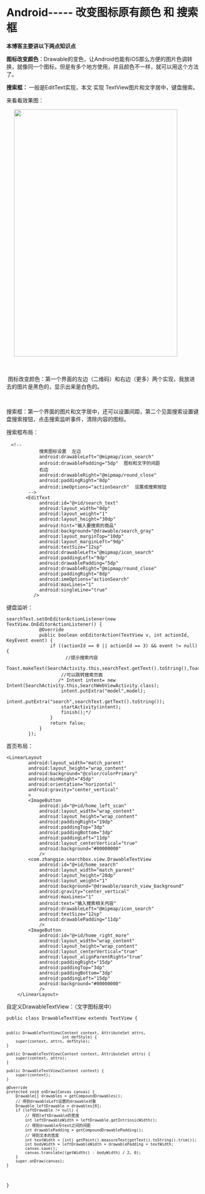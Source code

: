 # Android----- 改变图标原有颜色 和 搜索框

  <p><strong>本博客主要讲以下两点知识点</strong></p> 
<p><strong>图标改变颜色</strong>：Drawable的变色，让Android也能有iOS那么方便的图片色调转换，就像同一个图标，但是有多个地方使用，并且颜色不一样，就可以用这个方法了。</p> 
<p><strong>搜索框： </strong>一般是EditText实现，本文 实现 TextView图片和文字居中，键盘搜索。</p> 
<p>来看看效果图：</p> 
<p>&nbsp;&nbsp;&nbsp;&nbsp; <img alt="" height="646" src="http://images2017.cnblogs.com/blog/1041439/201709/1041439-20170914155405125-1018769923.gif" width="428"></p> 
<p>&nbsp;</p> 
<p>&nbsp;图标改变颜色：第一个界面的左边（二维码）和右边（更多）两个实现，我放进去的图片是黑色的，显示出来是白色的。</p> 
<p>&nbsp; &nbsp; &nbsp; &nbsp; &nbsp; &nbsp; <img alt="" src="http://images2017.cnblogs.com/blog/1041439/201709/1041439-20170914160358188-1629284929.png"></p> 
<p>搜索框：第一个界面的图片和文字居中，还可以设置间距，第二个见面搜索设置键盘搜索按钮，点击搜索监听事件，清除内容的图标。</p> 
<p>搜索框布局：</p> 
<pre><code class="language-html">　&lt;!--
            搜索图标设置  左边
            android:drawableLeft="@mipmap/icon_search"
            android:drawablePadding="5dp"  图标和文字的间距
            右边
            android:drawableRight="@mipmap/round_close"
            android:paddingRight="8dp"
            android:imeOptions="actionSearch"  设置成搜索按钮
        --&gt;
       &lt;EditText
            android:id="@+id/search_text"
            android:layout_width="0dp"
            android:layout_weight="1"
            android:layout_height="30dp"
            android:hint="输入要搜索的商品"
            android:background="@drawable/search_gray"
            android:layout_marginTop="10dp"
            android:layout_marginLeft="9dp"
            android:textSize="12sp"
            android:drawableLeft="@mipmap/icon_search"
            android:paddingLeft="9dp"
            android:drawablePadding="5dp"
            android:drawableRight="@mipmap/round_close"
            android:paddingRight="8dp"
            android:imeOptions="actionSearch"
            android:maxLines="1"
            android:singleLine="true"
          /&gt;</code></pre> 
<p>键盘监听：</p> 
<pre><code class="language-java">searchText.setOnEditorActionListener(new TextView.OnEditorActionListener() {
            @Override
            public boolean onEditorAction(TextView v, int actionId, KeyEvent event) {
                if ((actionId == 0 || actionId == 3) &amp;&amp; event != null) {
　　　　　　　　　　　　　//提示搜索内容
                    Toast.makeText(SearchActivity.this,searchText.getText().toString(),Toast.LENGTH_LONG).show();
                    //可以跳转搜索页面
                   /* Intent intent= new Intent(SearchActivity.this,SearchWebViewActivity.class);
                    intent.putExtra("model",model);
                    intent.putExtra("search",searchText.getText().toString());
                    startActivity(intent);
                    finish();*/
                }
                return false;
            }
        });</code></pre> 
<p>首页布局：</p> 
<pre><code class="language-html">&lt;LinearLayout
        android:layout_width="match_parent"
        android:layout_height="wrap_content"
        android:background="@color/colorPrimary"
        android:minHeight="45dp"
        android:orientation="horizontal"
        android:gravity="center_vertical"
        &gt;
        &lt;ImageButton
            android:id="@+id/home_left_scan"
            android:layout_width="wrap_content"
            android:layout_height="wrap_content"
            android:paddingRight="19dp"
            android:paddingTop="3dp"
            android:paddingBottom="3dp"
            android:paddingLeft="11dp"
            android:layout_centerVertical="true"
            android:background="#00000000"
            /&gt;
        &lt;com.zhangqie.searchbox.view.DrawableTextView
            android:id="@+id/home_search"
            android:layout_width="match_parent"
            android:layout_height="28dp"
            android:layout_weight="1"
            android:background="@drawable/search_view_background"
            android:gravity="center_vertical"
            android:maxLines="1"
            android:text="输入搜索相关内容"
            android:drawableLeft="@mipmap/icon_search"
            android:textSize="12sp"
            android:drawablePadding="11dp"
            /&gt;
        &lt;ImageButton
            android:id="@+id/home_right_more"
            android:layout_width="wrap_content"
            android:layout_height="wrap_content"
            android:layout_centerVertical="true"
            android:layout_alignParentRight="true"
            android:paddingRight="15dp"
            android:paddingTop="3dp"
            android:paddingBottom="3dp"
            android:paddingLeft="15dp"
            android:background="#00000000"
            /&gt;
    &lt;/LinearLayout&gt;</code></pre> 
<p>自定义DrawableTextView：（文字图标居中）</p> 
<pre><code class="language-java">public class DrawableTextView extends TextView {

    public DrawableTextView(Context context, AttributeSet attrs,
                            int defStyle) {
        super(context, attrs, defStyle);
    }

    public DrawableTextView(Context context, AttributeSet attrs) {
        super(context, attrs);
    }

    public DrawableTextView(Context context) {
        super(context);
    }

    @Override
    protected void onDraw(Canvas canvas) {
        Drawable[] drawables = getCompoundDrawables();
        // 得到drawableLeft设置的drawable对象
        Drawable leftDrawable = drawables[0];
        if (leftDrawable != null) {
            // 得到leftDrawable的宽度
            int leftDrawableWidth = leftDrawable.getIntrinsicWidth();
            // 得到drawable与text之间的间距
            int drawablePadding = getCompoundDrawablePadding();
            // 得到文本的宽度
            int textWidth = (int) getPaint().measureText(getText().toString().trim());
            int bodyWidth = leftDrawableWidth + drawablePadding + textWidth;
            canvas.save();
            canvas.translate((getWidth() - bodyWidth) / 2, 0);
        }
        super.onDraw(canvas);
    }
}</code></pre> 
